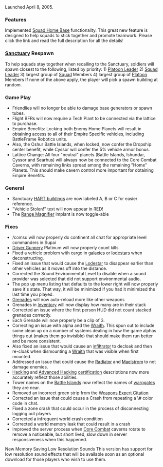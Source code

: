 Launched April 8, 2005.

### Features

Implemented [Squad Home Base](../terminology/Squad_Home_Base.md) functionality.
This great new feature is designed to help squads to stick together and promote
teamwork. Please click the link and read the full description for all the
details!

### [Sanctuary](../locations/Sanctuary.md) Respawn

To help squads stay together when recalling to the Sanctuary, soldiers will
spawn closest to the following, listed by priority: 1)
[Platoon Leader](../terminology/Platoon_Leader.md) 2)
[Squad Leader](../terminology/Squad_Leader.md) 3) largest group of
[Squad](../terminology/Squad.md) Members 4) largest group of
[Platoon](../terminology/Platoon.md) Members If none of the above apply, the
player will pick a spawn building at random.

### Game Play

- Friendlies will no longer be able to damage base generators or spawn tubes.
- Flight BFRs will now require a Tech Plant to be connected via the lattice to
  purchase.
- Empire Benefits: Locking both Enemy Home Planets will result in obtaining
  access to all of their Empire Specific vehicles, including BattleFrame
  Robotics units.
- Also, the Oshur Battle Islands, when locked, now confer the Dropship center
  benefit, while Cyssor will confer the 5% vehicle armor bonus.
- Lattice Change: All four "neutral" planets (Battle Islands, Ishundar, Cyssor
  and Searhus) will always now be connected to the Core Combat Caverns, with
  remaining links spread among the remaining "Home" Planets. This should make
  cavern control more important for obtaining Empire Benefits.

### General

- Sanctuary [HART buildings](../locations/HART_building.md) are now labeled A, B
  or C for easier reference.
- "Vehicle Stolen!" text will now appear in RED!
- The [Range Magnifier](../implants/Range_Magnifier.md) Implant is now
  toggle-able

### Fixes

- /comsu will now properly do continent all chat for appropriate level
  commanders in Supai
- [Driver Gunnery](../merits/Driver_Gunnery.md) Platinum will now properly count
  kills
- Fixed a vehicle problem with cargo in [galaxies](../vehicles/Galaxy.md) or
  [lodestars](../vehicles/Lodestar.md) when deconstructing.
- Fixed an issue that would cause the [Lodestar](../vehicles/Lodestar.md) to
  disappear earlier than other vehicles as it moves off into the distance.
- Corrected the Sound Environmental Level to disable when a sound provider was
  selected that did not support environmental audio.
- The pop up menu listing that defaults to the lower right will now properly
  save it's state. That way, it will be minimized if you had it minimized the
  last time you played.
- [Grenades](../weapons/Weapons_Index.md#Grenades) will now auto-reload more
  like other weapons
- Grenades in [Inventory](../terminology/Inventory.md) will now display how many
  are in their stack
- Corrected an issue where the first person HUD did not count stacked grenades
  correctly.
- Each Grenade will now properly be a clip of 3.
- Correcting an issue with alpha and the [Wraith](../vehicles/Wraith.md). This
  spun out to include some clean up on a number of systems dealing in how the
  game alphas things out (makes them go invisible) that should make them run
  better and be more consistent.
- Also fixed an issue that would cause an
  [infiltrator](../items/Infiltration_Suit.md) to decloak and then re-cloak when
  dismounting a [Wraith](../vehicles/Wraith.md) that was visible when first
  mounted.
- Addressed an issue that could cause the [Radiator](../weapons/Radiator.md) and
  [Maelstrom](../weapons/Maelstrom.md) to not damage enemies.
- [Hacking](../certifications/Hacking_(Certification).md) and
  [Advanced Hacking](../certifications/Advanced_Hacking.md)
  [certification](../certifications/Certification.md) descriptions now more
  accurately reflect those abilities.
- Tower names on the [Battle Islands](../locations/Battle_Islands.md) now
  reflect the names of [warpgates](../locations/Warpgate.md) they are near.
- Removed an incorrect green strip from the
  [Weapons Expert Citation](../merits/Weapons_Citation.md)
- Corrected an issue that could cause a Crash from repeating a \\# color code in
  chat.
- Fixed a zone crash that could occur in the process of disconnecting logging
  out players
- Corrected a infrequent world crash condition
- Corrected a world memory leak that could result in a crash
- Improved the server process when [Core Combat](../items/Core_Combat.md)
  caverns rotate to remove a noticeable, but short lived, slow down in server
  responsiveness when this happened.

New Memory Saving Low Resolution Sounds This version has support for low
resolution sound effects that will be available soon as an optional download for
those players who wish to use them.


